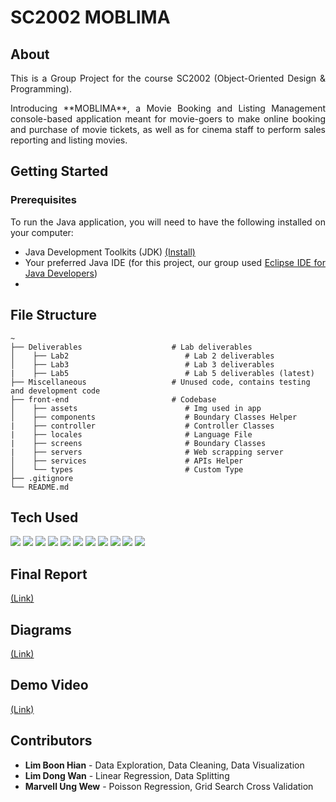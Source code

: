 # SC2002 MOBLIMA

## About
<div align="justify">
This is a Group Project for the course SC2002 (Object-Oriented Design & Programming). 
<p></p>
Introducing **MOBLIMA**, a Movie Booking and Listing Management console-based application meant for movie-goers to make online booking and purchase of movie tickets, as well as for cinema staff to perform sales reporting and listing movies.
</div>

## Getting Started

### Prerequisites
<div align="justify">
To run the Java application, you will need to have the following installed on your computer:
    
- Java Development Toolkits (JDK) <a href="https://www.oracle.com/sg/java/technologies/downloads/">(Install)</a>
- Your preferred Java IDE (for this project, our group used <a href="https://www.eclipse.org/downloads/">Eclipse IDE for Java Developers</a>)
- 
</div>

## File Structure
```
~
├── Deliverables                    # Lab deliverables
│    ├── Lab2                          # Lab 2 deliverables
│    ├── Lab3                          # Lab 3 deliverables
|    ├── Lab5                          # Lab 5 deliverables (latest)
├── Miscellaneous                   # Unused code, contains testing and development code
├── front-end                       # Codebase
│    ├── assets                        # Img used in app
│    ├── components                    # Boundary Classes Helper
|    ├── controller                    # Controller Classes
|    ├── locales                       # Language File
|    ├── screens                       # Boundary Classes
|    ├── servers                       # Web scrapping server
│    ├── services                      # APIs Helper
│    └── types                         # Custom Type
├── .gitignore
└── README.md
```

## Tech Used  
  <p>
    <img src="https://img.shields.io/badge/Expo-8b0000?style=for-the-badge&logo=expo" />
    <img src="https://img.shields.io/badge/yarn-096AB0?style=for-the-badge&logo=yarn" />
    <img src="https://img.shields.io/badge/typescript-8b7700?style=for-the-badge&logo=typescript" />
    <img src="https://img.shields.io/badge/python-096AB?style=for-the-badge&logo=python" />
    <img src="https://img.shields.io/badge/selenium-8b0080?style=for-the-badge&logo=selenium" />
    <img src="https://img.shields.io/badge/flask-7C96AB?style=for-the-badge&logo=flask" /> 
    <img src="https://img.shields.io/badge/Socket.io-701430?style=for-the-badge&logo=socketdotio" /> 
    <img src="https://img.shields.io/badge/mongodb-536AB0?style=for-the-badge&logo=mongodb" />
    <img src="https://img.shields.io/badge/react-5b7700?style=for-the-badge&logo=react" />
    <img src="https://img.shields.io/badge/npm-8096Af?style=for-the-badge&logo=npm" />
    <img src="https://img.shields.io/badge/googlemaps-fbff80?style=for-the-badge&logo=googlemaps" />
  </p>

## Final Report   
<a href="/Deliverables/Lab5/SRS.pdf">(Link)</a>
## Diagrams   
<a href="/Deliverables/Lab5/Diagrams">(Link)</a>
## Demo Video
<a href="https://www.youtube.com/watch?v=--SPR8MP-l4">(Link)</a>

## Contributors
- __Lim Boon Hian__ - Data Exploration, Data Cleaning, Data Visualization
- __Lim Dong Wan__ - Linear Regression, Data Splitting
- __Marvell Ung Wew__ - Poisson Regression, Grid Search Cross Validation 
